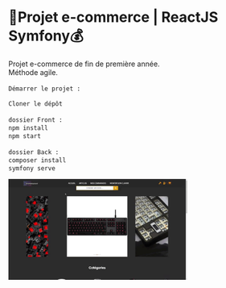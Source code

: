 # 🛒Projet e-commerce | ReactJS Symfony💰
  
Projet e-commerce de fin de première année.  
Méthode agile.  
  
`Démarrer le projet :`  
```
Cloner le dépôt

dossier Front :
npm install
npm start

dossier Back :
composer install
symfony serve
```

<img src="e-commerce.gif" height="200px" alt="e-commerceGIF">